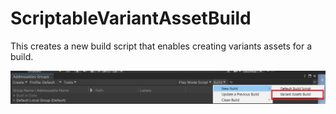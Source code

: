 # ScriptableVariantAssetBuild

This creates a new build script that enables creating variants assets for a build.

![](./Images/buildScript.jpg)
